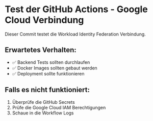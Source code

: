 # Test der GitHub Actions - Google Cloud Verbindung

Dieser Commit testet die Workload Identity Federation Verbindung.

## Erwartetes Verhalten:
- ✅ Backend Tests sollten durchlaufen
- ✅ Docker Images sollten gebaut werden
- ✅ Deployment sollte funktionieren

## Falls es nicht funktioniert:
1. Überprüfe die GitHub Secrets
2. Prüfe die Google Cloud IAM Berechtigungen
3. Schaue in die Workflow Logs